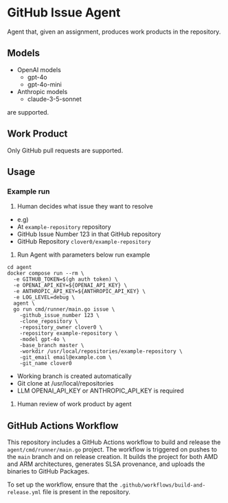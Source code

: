 # GitHub Issue Agent
Agent that, given an assignment, produces work products in the repository.


## Models
- OpenAI models
  - gpt-4o
  - gpt-4o-mini
- Anthropic models
  - claude-3-5-sonnet

are supported.


## Work Product
Only GitHub pull requests are supported.


## Usage
### Example run

1. Human decides what issue they want to resolve
  - e.g)
  - At `example-repository` repository
  - GitHub Issue Number 123 in that GitHub repository
  - GitHub Repository `clover0/example-repository`
1. Run Agent with parameters below run example
```shell
cd agent
docker compose run --rm \
  -e GITHUB_TOKEN=$(gh auth token) \
  -e OPENAI_API_KEY=${OPENAI_API_KEY} \
  -e ANTHROPIC_API_KEY=${ANTHROPIC_API_KEY} \
  -e LOG_LEVEL=debug \
  agent \
  go run cmd/runner/main.go issue \
    -github_issue_number 123 \
    -clone_repository \
    -repository_owner clover0 \
    -repository example-repository \
    -model gpt-4o \
    -base_branch master \
    -workdir /usr/local/repositories/example-repository \
    -git_email email@example.com \
    -git_name clover0
```
  - Working branch is created automatically
  - Git clone at /usr/local/repositories
  - LLM OPENAI_API_KEY or ANTHROPIC_API_KEY is required
1. Human review of work product by agent

## GitHub Actions Workflow

This repository includes a GitHub Actions workflow to build and release the `agent/cmd/runner/main.go` project. The workflow is triggered on pushes to the `main` branch and on release creation. It builds the project for both AMD and ARM architectures, generates SLSA provenance, and uploads the binaries to GitHub Packages.

To set up the workflow, ensure that the `.github/workflows/build-and-release.yml` file is present in the repository.
